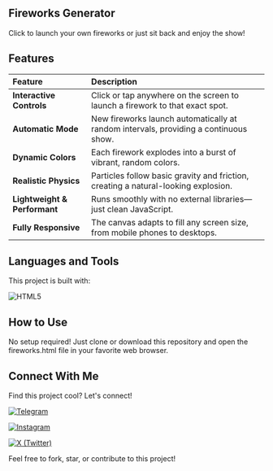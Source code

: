 ## Fireworks Generator
Click to launch your own fireworks or just sit back and enjoy the show!

## Features
| Feature | Description |
| :--- | :--- |
| **Interactive Controls** | Click or tap anywhere on the screen to launch a firework to that exact spot. |
| **Automatic Mode** | New fireworks launch automatically at random intervals, providing a continuous show. |
| **Dynamic Colors** | Each firework explodes into a burst of vibrant, random colors. |
| **Realistic Physics** | Particles follow basic gravity and friction, creating a natural-looking explosion. |
| **Lightweight & Performant** | Runs smoothly with no external libraries—just clean JavaScript. |
| **Fully Responsive** | The canvas adapts to fill any screen size, from mobile phones to desktops. |

## Languages and Tools
This project is built with:

![HTML5](https://img.shields.io/badge/HTML5-E34F26?style=for-the-badge&logo=html5&logoColor=white)

## How to Use
No setup required! Just clone or download this repository and open the fireworks.html file in your favorite web browser.

## Connect With Me
Find this project cool? Let's connect!

[![Telegram](https://img.shields.io/badge/Telegram-monarchsama-2CA5E0?style=for-the-badge&logo=telegram&logoColor=white)](https://t.me/monarchsama)

[![Instagram](https://img.shields.io/badge/Instagram-lyxnine-E4405F?style=for-the-badge&logo=instagram&logoColor=white)](https://instagram.com/lyxnine)

[![X (Twitter)](https://img.shields.io/badge/-notleywin-000000?style=for-the-badge&logo=x&logoColor=white)](https://x.com/notleywin)

Feel free to fork, star, or contribute to this project!
